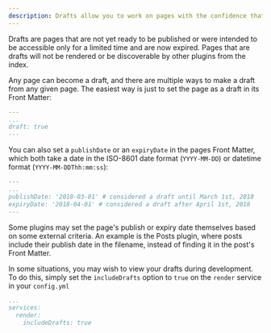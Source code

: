 ```yaml
---
description: Drafts allow you to work on pages with the confidence that they won't be published. You can even set publish and expiry dates for ephemeral pages.
---
```


Drafts are pages that are not yet ready to be published or were intended to be accessible only for a limited time and
are now expired. Pages that are drafts will not be rendered or be discoverable by other plugins from the index. 

Any page can become a draft, and there are multiple ways to make a draft from any given page. The easiest way is just to
set the page as a draft in its Front Matter:

```yaml
---
...
draft: true
---
```


You can also set a `publishDate` or an `expiryDate` in the pages Front Matter, which both take a date in the ISO-8601 
date format (`YYYY-MM-DD`) or datetime format (`YYYY-MM-DDThh:mm:ss`):

```yaml
---
...
publishDate: '2018-03-01' # considered a draft until March 1st, 2018
expiryDate: '2018-04-01' # considered a draft after April 1st, 2018
---
```


Some plugins may set the page's publish or expiry date themselves based on some external criteria. An example is the 
Posts plugin, where posts include their publish date in the filename, instead of finding it in the post's Front Matter.

In some situations, you may wish to view your drafts during development. To do this, simply set the `includeDrafts` 
option to `true` on the `render` service in your `config.yml`

```yaml
...
services:
  render:
    includeDrafts: true
```
